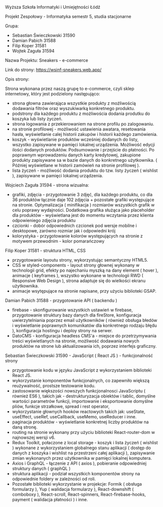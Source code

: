 Wyższa Szkoła Informatyki i Umiejętności Łódź


Projekt Zespołowy - Informatyka semestr 5, studia stacjonarne


Grupa:
- Sebastian Świeczkowski 31590
- Damian Pabich 31588
- Filip Koper 31581
- Wojtek Zaguła 31594


Nazwa Projektu: Sneakers - e-commerce


Link do strony: https://wsinf-sneakers.web.app/


Opis strony: 


Strona wykonana przez naszą grupę to e-commerce, czyli sklep internetowy, który jest podzielony następująco:
- strona głowna zawierająca wszystkie produkty z możliwością dodawania filtrów oraz wyszukiwarką konkretnego produktu.
- podstrony dla każdego produktu z możliwościa dodania produtku do koszyka lub listy życzeń.
- strona logowania z przekierowaniem na strone profilu po zalogowaniu.
- na stronie profilowej - możliwość ustawienia awatara, resetowania hasła, wyświetlanie calej historii zakupów i historii każdego zamówienia.
- koszyk - wyświetlanie produktów wcześniej dodanych do listy, wszystko zapisywane w pamięci lokalnej urządzenia. Możliwość edycji ilości dodanych produktów. Podsumowanie i przejście do płatności. Po poprawnym wprowadzeniu danych karty kredytowej, zakupione produkty zapisywane sa w bazie danych do konkretnego użytkownika. ( Później wyświetlane w historii zamówień na stronie profilowej ).
- lista życzeń - możliwość dodania produktu do tzw. listy życzeń ( wishlist ), zapisywane w pamięci lokalnej urządzenia.


Wojciech Zaguła 31594 - strona wizualna:
- grafiki, zdjęcia - przygotowanie 3 zdjęć, dla każdego produktu, co dla 36 produktów łącznie daje 102 zdjęcia + pozostałe grafiki występujące na stronie.            Optymalizacja ( minifikacja ) rozmiarów wszystkich grafik w celu poprawy wydajności. Dodatkowa grafika służąca jako placeholder dla produktów - wyświetlana jest do momentu wczytania przez klienta odpowieniego zdjęcia produktu
- czcionki - dobór odpowiednich czcionek pod wersje mobilne i desktopowe, zarówno rozmiar jak i odpowiedni krój
- kolorystyka - przygotowanie kolorów występujących na stronie z motywem przewodnim - kolor pomarańczowy


Filip Koper 31581 - struktura HTML, CSS
- przygotowanie layoutu strony, wykorzystując semantyczny HTML5.
- CSS w styled-components - layout strony głownej wykonany w technologii grid, efekty po najechaniu myszką na dany element ( hover ), animacje ( keyframes ), wszystko wykonane w technologii RWD ( Responsive Web Design ), strona adaptuje się do wielkości ekranu użytkownika.
- animacje wsytępujące na stronie napisane, przy użyciu biblioteki GSAP.


Damian Pabich 31588 - przygotowanie API ( backendu )
- firebase - skonfigurowanie wszystkich ustawień w firebase, przygotowanie struktury bazy danych dla fireStore, konfiguracja uwierzytelniania poprzez email użytkowników         ( również obsługa błedów i wyświetlanie poprawnych komunikatów dla konkretnego rodzaju błędu ), konfiguracja hostingu i deploy strony na serwer.
- DatoCMS - konfiguracja headless CMS'a - miejsce do przetrzymywania treści wyświetlanych na stronie,
	możliwość dodawania nowych produktów na strone lub aktualizowania ich, poprzez interfejs graficzny.


Sebastian Świeczkowski 31590 - JavaScript ( React JS ) - funkcjonalność strony
- przygotowanie kodu w języku JavaScript z wykorzystaniem biblioteki React JS. 
- wykorzystanie komponentów funkcjonalnych, co zapewniło większą reużywalność, prostsze testowanie kodu.
- zastosowanie większości nowszych funkcjonalnosci JavaScriptu ( również ES6 ), takich jak - destrukturyzacja obiektów i tablic, domyślne wartości parametrów funkcji, importowanie i eksportowanie domyślne pliów, funkcje strzałkowe, spread i rest operator, 
- wykorzystanie głownych hooków reactowych takich jak: useState, useEffect, useRef, useCallback, useMemo, useReducer i inne.
- paginacja produktów - wyświetlanie konkretnej liczby produktów na daną stronę.
- routing na stronie wykonany przy użyciu biblioteki React-router-dom w najnowszej wersji v6.	
- Redux Toolkit, połaczone z local storage - koszyk i lista życzeń ( wishlist ) wykonane z wykorzystaniem globalnego stanu aplikacji ( dostęp do danych z koszyka i wishlist na przestrzeni całej aplikacji ), zapisywanie zmian wykonanych przez użytkownika w pamięci lokalnej komputera. 
- Axios i GraphQL - łączenie z API ( axios ), pobieranie odpowiedniej struktury danych ( graphQL )
- struktura aplikacji - podział wszystkich komponentów strony na odpowiednie foldery w zależności od roli.
- Pozostałe biblioteki wykorzystanie w projekcje: Formik ( obsługa formularzy ), Yup ( walidacja formularzy ), React-downshift ( comboboxy ), React-scroll, React-spinners, 
React-firebase-hooks, payment ( walidacja płatności ) i inne.   
